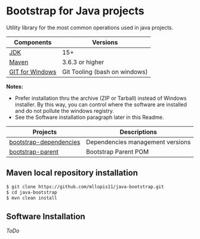 # Bootstrap for Java projects

Utility library for the most common operations used in java projects.

Components | Versions
---------- | --------
[JDK](https://adoptopenjdk.net) | 15+
[Maven](https://maven.apache.org) | 3.6.3 or higher
[GIT for Windows](https://gitforwindows.org) | Git Tooling (bash on windows)

**Notes:** 
- Prefer installation thru the archive (ZIP or Tarball) instead of Windows installer. By this way, you can control where the software are installed and do not pollute the windows registry.
- See the Software installation paragraph later in this Readme.

Projects | Descriptions
-------- | ------------
[bootstrap-dependencies](./bootstrap-dependencies) | Dependencies management versions
[bootstrap-parent](./bootstrap-parent) | Bootstrap Parent POM 

## Maven local repository installation

```bash
$ git clone https://github.com/mllopis11/java-bootstrap.git
$ cd java-bootstrap
$ mvn clean install
```

## Software Installation

_ToDo_
